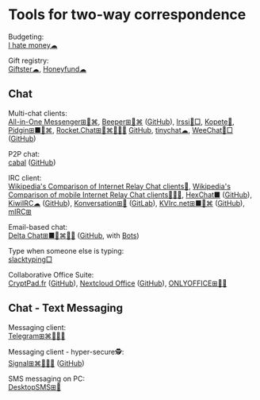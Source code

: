 
# Tools for two-way correspondence

Budgeting:  
[I hate money☁](https://ihatemoney.org/)

Gift registry:  
[Giftster☁](https://www.giftster.com/),
[Honeyfund☁](https://www.honeyfund.com/)

## Chat

Multi-chat clients:  
[All-in-One Messenger⊞🐧⌘](https://allinone.im/),
[Beeper⊞🐧⌘](https://www.beeper.com/) ([GitHub](https://github.com/beeper/bridge-manager)),
[Irssi🐧□](https://irssi.org/),
[Kopete🐧](https://apps.kde.org/kopete/),
[Pidgin⊞■🐧⌘](https://pidgin.im/),
[Rocket.Chat⊞🐧⌘🍎🤖💾](https://rocket.chat/) [GitHub](https://github.com/RocketChat/Rocket.Chat),
[tinychat☁](https://tinychat.com),
[WeeChat🐧□](https://weechat.org/) ([GitHub](https://github.com/weechat/weechat))

P2P chat:  
[cabal](https://cabal.chat/) ([GitHub](https://github.com/cabal-club/cable))

IRC client:  
[Wikipedia's Comparison of Internet Relay Chat clients💩](https://en.wikipedia.org/wiki/Comparison_of_Internet_Relay_Chat_clients),
[Wikipedia's Comparison of mobile Internet Relay Chat clients🍎🤖💩](https://en.wikipedia.org/wiki/Comparison_of_mobile_Internet_Relay_Chat_clients),
[HexChat■](https://hexchat.github.io/) ([GitHub](https://github.com/hexchat/hexchat)),
[KiwiIRC☁](https://kiwiirc.com/) ([GitHub](https://github.com/kiwiirc/kiwiirc)),
[Konversation⊞🐧](https://konversation.kde.org/) ([GitLab](https://invent.kde.org/network/konversation)),
[KVIrc.net⊞■🐧⌘](https://www.kvirc.net/) ([GitHub](https://github.com/kvirc/KVIrc)),
[mIRC⊞](https://www.mirc.com/)

Email-based chat:  
[Delta Chat⊞■🐧⌘🍎🤖](https://delta.chat/) ([GitHub](https://github.com/deltachat/deltachat-core-rust), with [Bots](https://bots.delta.chat))

Type when someone else is typing:  
[slacktyping□](https://github.com/will/slacktyping)

Collaborative Office Suite:  
[CryptPad.fr](https://cryptpad.fr/) ([GitHub](https://github.com/cryptpad/cryptpad)),
[Nextcloud Office](https://nextcloud.com/office/) ([GitHub](https://github.com/nextcloud/officeonline)),
[ONLYOFFICE⊞🐧💾](https://www.onlyoffice.com/)

## Chat - Text Messaging

Messaging client:  
[Telegram⊞⌘🐧🍎🤖](https://telegram.org/)

Messaging client - hyper-secure🕵️:  
[Signal⊞⌘🐧🍎🤖](https://signal.org/) ([GitHub](https://github.com/signalapp/Signal-Desktop))

SMS messaging on PC:  
[DesktopSMS⊞🤖](https://www.desktopsms.net/)
